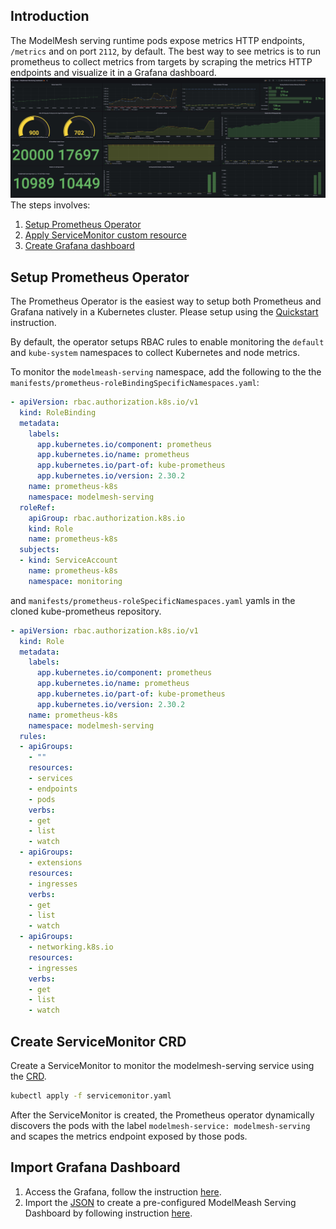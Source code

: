 ## Introduction
The ModelMesh serving runtime pods expose metrics HTTP endpoints, `/metrics` and on port `2112`, by default. The best way to see metrics is to run prometheus to collect metrics from targets by scraping the metrics HTTP endpoints and visualize it in a Grafana dashboard.
![grafana dashboard](../images/grafana_dashboard_modelmesh_example_1.jpg)
The steps involves:
1. [Setup Prometheus Operator](#Setup-Prometheus-Operator)
2. [Apply ServiceMonitor custom resource](#Create-ServiceMonitor-CRD)
3. [Create Grafana dashboard](#Import-Grafana-Dashboard)
## Setup Prometheus Operator
The Prometheus Operator is the easiest way to setup both Prometheus and Grafana natively in a Kubernetes cluster. Please setup using the [Quickstart](https://github.com/prometheus-operator/kube-prometheus#quickstart) instruction.

By default, the operator setups RBAC rules to enable monitoring the `default` and `kube-system` namespaces to collect Kubernetes and node metrics.

To monitor the `modelmeash-serving` namespace, add the following to the the `manifests/prometheus-roleBindingSpecificNamespaces.yaml`:

```yaml
- apiVersion: rbac.authorization.k8s.io/v1
  kind: RoleBinding
  metadata:
    labels:
      app.kubernetes.io/component: prometheus
      app.kubernetes.io/name: prometheus
      app.kubernetes.io/part-of: kube-prometheus
      app.kubernetes.io/version: 2.30.2
    name: prometheus-k8s
    namespace: modelmesh-serving
  roleRef:
    apiGroup: rbac.authorization.k8s.io
    kind: Role
    name: prometheus-k8s
  subjects:
  - kind: ServiceAccount
    name: prometheus-k8s
    namespace: monitoring
```

and `manifests/prometheus-roleSpecificNamespaces.yaml` yamls in the cloned kube-prometheus repository.
```yaml
- apiVersion: rbac.authorization.k8s.io/v1
  kind: Role
  metadata:
    labels:
      app.kubernetes.io/component: prometheus
      app.kubernetes.io/name: prometheus
      app.kubernetes.io/part-of: kube-prometheus
      app.kubernetes.io/version: 2.30.2
    name: prometheus-k8s
    namespace: modelmesh-serving
  rules:
  - apiGroups:
    - ""
    resources:
    - services
    - endpoints
    - pods
    verbs:
    - get
    - list
    - watch
  - apiGroups:
    - extensions
    resources:
    - ingresses
    verbs:
    - get
    - list
    - watch
  - apiGroups:
    - networking.k8s.io
    resources:
    - ingresses
    verbs:
    - get
    - list
    - watch
```

## Create ServiceMonitor CRD
Create a ServiceMonitor to monitor the modelmesh-serving service using the [CRD](./servicemonitor.yaml).
```bash
kubectl apply -f servicemonitor.yaml
```
After the ServiceMonitor is created, the Prometheus operator dynamically discovers the pods with the label `modelmesh-service: modelmesh-serving` and scapes the metrics endpoint exposed by those pods.
## Import Grafana Dashboard
1. Access the Grafana, follow the instruction [here](https://github.com/prometheus-operator/kube-prometheus#access-the-dashboards).
2. Import the [JSON](./modelmesh_grafana_dashboard_1634165844916.json) to create a pre-configured ModelMeash Serving Dashboard by following instruction [here](https://grafana.com/docs/grafana/latest/dashboards/export-import/#import-dashboard).

